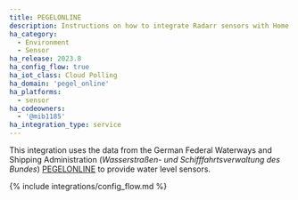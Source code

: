```yaml
---
title: PEGELONLINE
description: Instructions on how to integrate Radarr sensors with Home Assistant
ha_category:
  - Environment
  - Sensor
ha_release: 2023.8
ha_config_flow: true
ha_iot_class: Cloud Polling
ha_domain: 'pegel_online'
ha_platforms:
  - sensor
ha_codeowners:
  - '@mib1185'
ha_integration_type: service
---
```


This integration uses the data from the German Federal Waterways and Shipping Administration (_Wasserstraßen- und Schifffahrtsverwaltung des Bundes_) [PEGELONLINE](https://www.pegelonline.wsv.de/) to provide water level sensors.

{% include integrations/config_flow.md %}
